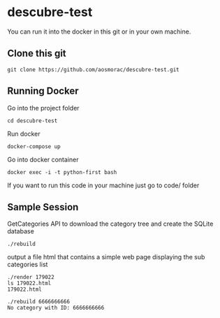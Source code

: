 # descubre-test

You can run it into the docker in this git or in your own machine.

## Clone this git

```
git clone https://github.com/aosmorac/descubre-test.git
```

## Running Docker

Go into the project folder
```
cd descubre-test
```

Run docker
```
docker-compose up
```

Go into docker container
```
docker exec -i -t python-first bash
```


If you want to run this code in your machine just go to code/ folder


## Sample Session

GetCategories API to download the category tree and
   create the SQLite database
```
./rebuild
```

output a file html that contains a simple web page displaying the sub categories list
```
./render 179022 
ls 179022.html
179022.html
```
```
./rebuild 6666666666 
No category with ID: 6666666666
```



